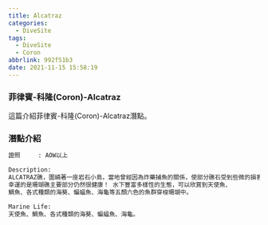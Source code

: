 ```yaml
---
title: Alcatraz
categories:
  - DiveSite
tags:
  - DiveSite
  - Coron
abbrlink: 992f51b3
date: 2021-11-15 15:58:19
---
```

### 菲律賓-科隆(Coron)-Alcatraz
<!--more-->
這篇介紹菲律賓-科隆(Coron)-Alcatraz潛點。

### 潛點介紹
```sh
證照     : AOW以上

Description:
ALCATRAZ礁，圍繞著一座岩石小島，當地曾經因為炸藥捕魚的關係，使部分礁石受到些微的損害，
幸運的是珊瑚礁主要部分仍然很健康！ 水下豐富多樣性的生態，可以欣賞到天使魚、
鯛魚、各式種類的海葵、蝙蝠魚、海龜等五顏六色的魚群穿梭珊瑚中。

Marine Life:
天使魚、鯛魚、各式種類的海葵、蝙蝠魚、海龜。
```